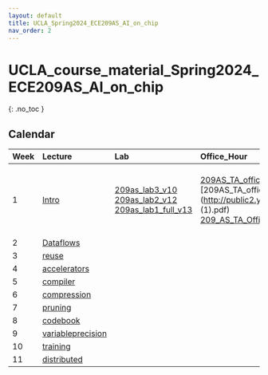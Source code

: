 ```yaml
---
layout: default
title: UCLA_Spring2024_ECE209AS_AI_on_chip
nav_order: 2
---
```

# UCLA_course_material_Spring2024_ECE209AS_AI_on_chip

{: .no_toc }

## Calendar

<div class="code-example" markdown="1">

| Week |               Lecture                |      Lab      |      Office_Hour     |   Attacks  |
|:-----|:-------------------|:---------------|:---------------------------|:-------------------|
| 1 | [Intro](http://public2.yuantsy.com/Test/ECE209AS/Lecture_1_Intro.pdf) | [209as_lab3_v10](http://public2.yuantsy.com/Test/ECE209AS/209as_lab3_v10.pdf) <br /> [209as_lab2_v12](http://public2.yuantsy.com/Test/ECE209AS/209as_lab2_v12.pdf) <br /> [209as_lab1_full_v13](http://public2.yuantsy.com/Test/ECE209AS/209as_lab1_full_v13.pdf) | [209AS_TA_office_hour_1_notes](http://public2.yuantsy.com/Test/ECE209AS/209AS_TA_office_hour_1_notes.pdf) <br /> [209AS_TA_office_hour_1_notes (1)](http://public2.yuantsy.com/Test/ECE209AS/209AS_TA_office_hour_1_notes (1).pdf) <br /> [209_AS_TA_Office_Hour_2](http://public2.yuantsy.com/Test/ECE209AS/209_AS_TA_Office_Hour_2.pdf) | [GenusTutorial209as](http://public2.yuantsy.com/Test/ECE209AS/GenusTutorial209as.pdf) <br /> [llm_acceleration_ucla](http://public2.yuantsy.com/Test/ECE209AS/llm_acceleration_ucla.pdf) <br /> [pytorch_tutorial](http://public2.yuantsy.com/Test/ECE209AS/pytorch_tutorial.pdf) <br /> [Tutorial-on-DNN-05-DNN-Accelerator-Architectures](http://public2.yuantsy.com/Test/ECE209AS/Tutorial-on-DNN-05-DNN-Accelerator-Architectures.pdf) |
| 2 | [Dataflows](http://public2.yuantsy.com/Test/ECE209AS/Lecture_2_Dataflows.pdf) | | | |
| 3 | [reuse](http://public2.yuantsy.com/Test/ECE209AS/Lecture_3_reuse.pdf) | | | |
| 4 | [accelerators](http://public2.yuantsy.com/Test/ECE209AS/Lecture_4_accelerators.pdf) | | | |
| 5 | [compiler](http://public2.yuantsy.com/Test/ECE209AS/Lecture_5_compiler.pdf) | | | |
| 6 | [compression](http://public2.yuantsy.com/Test/ECE209AS/Lecture_6_compression.pdf) | | | |
| 7 | [pruning](http://public2.yuantsy.com/Test/ECE209AS/Lecture_7_pruning.pdf) | | | |
| 8 | [codebook](http://public2.yuantsy.com/Test/ECE209AS/Lecture_8_codebook.pdf) | | | |
| 9 | [variableprecision](http://public2.yuantsy.com/Test/ECE209AS/Lecture_9_variableprecision.pdf) | | | |
| 10 | [training](http://public2.yuantsy.com/Test/ECE209AS/Lecture_10_training.pdf) | | | |
| 11 | [distributed](http://public2.yuantsy.com/Test/ECE209AS/Lecture_11_distributed.pdf) | | | |
